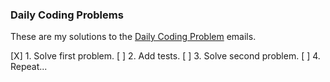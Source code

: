 ### Daily Coding Problems

These are my solutions to the [Daily Coding Problem](https://www.dailycodingproblem.com/) emails.

[X] 1. Solve first problem.
[ ] 2. Add tests.
[ ] 3. Solve second problem.
[ ] 4. Repeat...